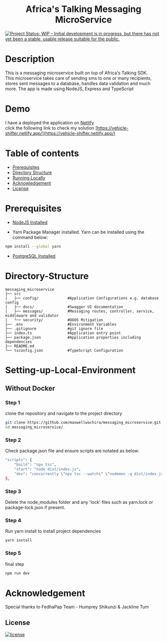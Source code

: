 <h1 align="center"><b>Africa's Talking Messaging MicroService</b></h1>

[![Project Status: WIP – Initial development is in progress, but there has not yet been a stable, usable release suitable for the public.](https://www.repostatus.org/badges/latest/wip.svg)](https://github.com/maxwellwachira/messaging_microservice.git)

# Description

This is a messaging microservice built on top of Africa's Talking SDK.<br>
This microservice takes care of sending sms to one or many recipients, stores sent messages to a database, handles data validation and much more. The app is made using NodeJS, Express and TypeScript

# Demo

I have a deployed the application on [Netlify](https://www.netlify.com/)<br>
click the following link to check my solution [https://vehicle-shifter.netlify.app/](https://vehicle-shifter.netlify.app/)

# Table of contents

- [Prerequisites](#Prerequisites)
- [Directory Structure](#Directory-Structure)
- [Running Locally](#Setting-up-Local-Environment)
- [Acknowledgement](#Acknowledgement)
- [License](#License)

# Prerequisites

- [NodeJS Installed ](https://nodejs.org/en/download/)

- Yarn Package Manager installed. Yarn can be installed using the command below:

```bash
npm install --global yarn
```

- [PostgreSQL Installed](https://www.postgresql.org/download/)

# Directory-Structure

    messaging_microservice
    ├── src
    |   ├── config/             #Application Configurations e.g. database config
    |   ├── docs/               #Swagger UI documentation
    |   ├── messages/           #Messaging routes, controller, service, middleware and validator
    |   └── security/           #DDOS Mitigation
    ├── .env                    #Environment Variables
    ├── .gitignore              #git ignore file
    ├── index.ts                #Application entry point
    ├── package.json            #Application properties including dependencies
    ├── README.md
    └── tsconfig.json           #TypeScript Configuration

# Setting-up-Local-Environment

## Without Docker

### Step 1

clone the repository and navigate to the project directory

```bash
git clone https://github.com/maxwellwachira/messaging_microservice.git
cd messaging_microservice/
```

### Step 2

Check package.json file and ensure scripts are notated as below:

```bash
"scripts": {
    "build": "npx tsc",
    "start": "node dist/index.js",
    "dev": "concurrently \"npx tsc --watch\" \"nodemon -q dist/index.js\""
},
```

### Step 3

Delete the node_modules folder and any 'lock' files such as yarn.lock or package-lock.json if present.

### Step 4

Run yarn install to install project dependencies

```bash
yarn install
```

### Step 5

final step

```bash
npm run dev
```

# Acknowledgement

Special thanks to FedhaPap Team - Humprey Shikunzi & Jackline Tum

## <b>License</b>

[![license](https://img.shields.io/github/license/mashape/apistatus.svg?style=for-the-badge)](LICENSE)

